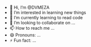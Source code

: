 - 👋 Hi, I’m @DVMEZA
- 👀 I’m interested in learning new things
- 🌱 I’m currently learning to read code
- 💞️ I’m looking to collaborate on ...
- 📫 How to reach me ...
- 😄 Pronouns: ...
- ⚡ Fun fact: ...

<!---
DVMEZA/DVMEZA is a ✨ special ✨ repository because its `README.md` (this file) appears on your GitHub profile.
You can click the Preview link to take a look at your changes.
--->
